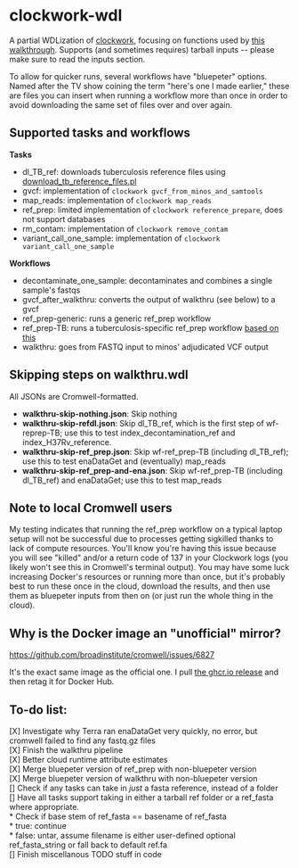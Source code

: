 # clockwork-wdl
 A partial WDLization of [clockwork](https://github.com/iqbal-lab-org/clockwork), focusing on functions used by [this walkthrough](https://github.com/iqbal-lab-org/clockwork/wiki/Walkthrough-scripts-only). Supports (and sometimes requires) tarball inputs -- please make sure to read the inputs section.

 To allow for quicker runs, several workflows have "bluepeter" options. Named after the TV show coining the term "here's one I made earlier," these are files you can insert when running a workflow more than once in order to avoid downloading the same set of files over and over again.

## Supported tasks and workflows
 **Tasks**
 * dl_TB_ref: downloads tuberculosis reference files using [download_tb_reference_files.pl](https://github.com/iqbal-lab-org/clockwork/blob/master/scripts/download_tb_reference_files.pl)
 * gvcf: implementation of `clockwork gvcf_from_minos_and_samtools`
 * map_reads: implementation of `clockwork map_reads`
 * ref_prep: limited implementation of `clockwork reference_prepare`, does not support databases
 * rm_contam: implementation of `clockwork remove_contam`
 * variant_call_one_sample: implementation of `clockwork variant_call_one_sample`

 **Workflows**
 * decontaminate_one_sample: decontaminates and combines a single sample's fastqs
 * gvcf_after_walkthru: converts the output of walkthru (see below) to a gvcf
 * ref_prep-generic: runs a generic ref_prep workflow
 * ref_prep-TB: runs a tuberculosis-specific ref_prep workflow [based on this](https://github.com/iqbal-lab-org/clockwork/wiki/Walkthrough-scripts-only#get-and-index-reference-genomes)
 * walkthru: goes from FASTQ input to minos' adjudicated VCF output

## Skipping steps on walkthru.wdl
All JSONs are Cromwell-formatted.
* **walkthru-skip-nothing.json**: Skip nothing
* **walkthru-skip-refdl.json**: Skip dl_TB_ref, which is the first step of wf-reprep-TB; use this to test index_decontamination_ref and index_H37Rv_reference.
* **walkthru-skip-ref_prep.json**: Skip wf-ref_prep-TB (including dl_TB_ref); use this to test enaDataGet and (eventually) map_reads
* **walkthru-skip-ref_prep-and-ena.json**: Skip wf-ref_prep-TB (including dl_TB_ref) and enaDataGet; use this to test map_reads

## Note to local Cromwell users
 My testing indicates that running the ref_prep workflow on a typical laptop setup will not be successful due to processes getting sigkilled thanks to lack of compute resources. You'll know you're having this issue because you will see "killed" and/or a return code of 137 in your Clockwork logs (you likely won't see this in Cromwell's terminal output). You may have some luck increasing Docker's resources or running more than once, but it's probably best to run these once in the cloud, download the results, and then use them as bluepeter inputs from then on (or just run the whole thing in the cloud).

## Why is the Docker image an "unofficial" mirror?
  https://github.com/broadinstitute/cromwell/issues/6827

  It's the exact same image as the official one. I pull [the ghcr.io release](https://github.com/iqbal-lab-org/clockwork/pkgs/container/clockwork) and then retag it for Docker Hub.

## To-do list:
[X] Investigate why Terra ran enaDataGet very quickly, no error, but cromwell failed to find any fastq.gz files  
[X] Finish the walkthru pipeline  
[X] Better cloud runtime attribute estimates  
[X] Merge bluepeter version of ref_prep with non-bluepeter version  
[X] Merge bluepeter version of walkthru with non-bluepeter version  
[] Check if any tasks can take in *just* a fasta reference, instead of a folder  
[] Have all tasks support taking in either a tarball ref folder or a ref_fasta where appropriate.   
    * Check if base stem of ref_fasta == basename of ref_fasta   
        * true: continue  
        * false: untar, assume filename is either user-defined optional ref_fasta_string or fall back to default ref.fa  
[] Finish miscellanous TODO stuff in code   
